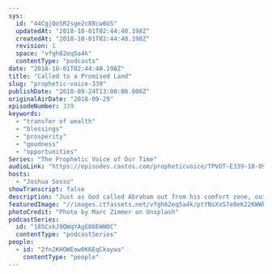 ```yaml
---
sys:
  id: "44CgjQoSR2sge2c88cw6US"
  updatedAt: "2018-10-01T02:44:40.198Z"
  createdAt: "2018-10-01T02:44:40.198Z"
  revision: 1
  space: "vfgh62eq5a4k"
  contentType: "podcasts"
date: "2018-10-01T02:44:40.198Z"
title: "Called to a Promised Land"
slug: "prophetic-voice-339"
publishDate: "2018-09-24T13:00:00.000Z"
originalAirDate: "2018-09-29"
episodeNumber: 339
keywords:
  - "transfer of wealth"
  - "blessings"
  - "prosperity"
  - "goodness"
  - "opportunities"
Series: "The Prophetic Voice of Our Time"
audioLink: "https://episodes.castos.com/propheticvoice/TPVOT-E339-18-09-29-30-Called-to-a-Promised-Land.mp3"
hosts:
  - "Joshua Sosso"
showTranscript: false
description: "Just as God called Abraham out from his comfort zone, out from his family to a promised land, so we are being called to a promised land. Some of us are being called to the entertainment sector. Some of us are being called to the business sector. Some of us are being called to education. Some of us are being called to science and technology. Some of us are being called to politics. If God has called you there, that’s your promised land."
featuredImage: "//images.ctfassets.net/vfgh62eq5a4k/ptYNsXxS7e0eK22KWWkma/98b3ee01bb654655b142160819e37841/marc-zimmer-785991-unsplash.jpg"
photoCredit: "Photo by Marc Zimmer on Unsplash"
podcastSeries:
  id: "185CxkJ9QWqYAgE86EWWOC"
  contentType: "podcastSeries"
people:
  - id: "2fn2KHOWEow0K6EqCkaywa"
    contentType: "people"
---
```

